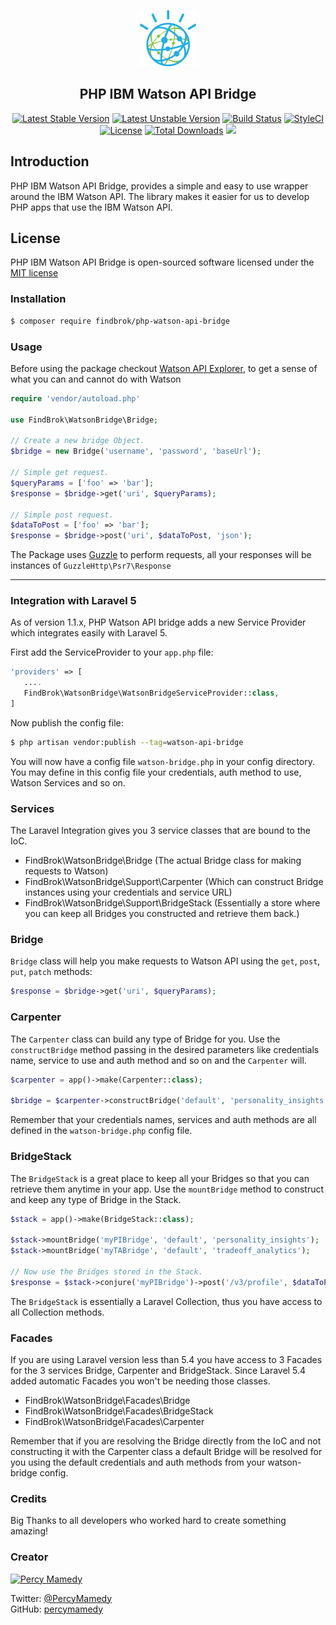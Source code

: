 <p align="center">
	<img src="https://raw.githubusercontent.com/findbrok/art-work/master/packages/php-watson-api-bridge/php-watson-api-bridge.png">
</p>
<h2 align="center">
	PHP IBM Watson API Bridge
</h2>

<p align="center">
    <a href="https://packagist.org/packages/findbrok/php-watson-api-bridge"><img src="https://poser.pugx.org/findbrok/php-watson-api-bridge/v/stable" alt="Latest Stable Version"></a>
    <a href="https://packagist.org/packages/findbrok/php-watson-api-bridge"><img src="https://poser.pugx.org/findbrok/php-watson-api-bridge/v/unstable" alt="Latest Unstable Version"></a>
    <a href="https://travis-ci.org/findbrok/php-watson-api-bridge"><img src="https://travis-ci.org/findbrok/php-watson-api-bridge.svg?branch=1.1" alt="Build Status"></a>
    <a href="https://styleci.io/repos/59507474"><img src="https://styleci.io/repos/59507474/shield?branch=1.1" alt="StyleCI"></a>
    <a href="https://packagist.org/packages/findbrok/php-watson-api-bridge"><img src="https://poser.pugx.org/findbrok/php-watson-api-bridge/license" alt="License"></a>
    <a href="https://packagist.org/packages/findbrok/php-watson-api-bridge"><img src="https://poser.pugx.org/findbrok/php-watson-api-bridge/downloads" alt="Total Downloads"></a>
    <a href="https://insight.sensiolabs.com/projects/4e21093a-cc60-4a75-b7fe-cb29053faf6c" alt="medal"><img src="https://insight.sensiolabs.com/projects/4e21093a-cc60-4a75-b7fe-cb29053faf6c/mini.png"></a>
</p>

## Introduction
PHP IBM Watson API Bridge, provides a simple and easy to use wrapper around the IBM Watson API. The library makes it easier for us to
develop PHP apps that use the IBM Watson API.

## License
PHP IBM Watson API Bridge is open-sourced software licensed under the [MIT license](http://opensource.org/licenses/MIT)

### Installation
```bash
$ composer require findbrok/php-watson-api-bridge
```

### Usage
Before using the package checkout [Watson API Explorer](https://watson-api-explorer.mybluemix.net/),
to get a sense of what you can and cannot do with Watson

```php
require 'vendor/autoload.php'

use FindBrok\WatsonBridge\Bridge;

// Create a new bridge Object.
$bridge = new Bridge('username', 'password', 'baseUrl');

// Simple get request.
$queryParams = ['foo' => 'bar'];
$response = $bridge->get('uri', $queryParams);

// Simple post request.
$dataToPost = ['foo' => 'bar'];
$response = $bridge->post('uri', $dataToPost, 'json');
```

The Package uses [Guzzle](http://docs.guzzlephp.org/en/latest/testing.html) to perform requests, 
all your responses will be instances of ```GuzzleHttp\Psr7\Response```

---
### Integration with Laravel 5
As of version 1.1.x, PHP Watson API bridge adds a new Service Provider which integrates easily with Laravel 5.

First add the ServiceProvider to your ```app.php``` file:

```php
'providers' => [
   ....
   FindBrok\WatsonBridge\WatsonBridgeServiceProvider::class,
]
```

Now publish the config file:

```bash
$ php artisan vendor:publish --tag=watson-api-bridge
```

You will now have a config file ```watson-bridge.php``` in your config directory. 
You may define in this config file your credentials, auth method to use, Watson Services and so on.

### Services
The Laravel Integration gives you 3 service classes that are bound to the IoC.
- FindBrok\WatsonBridge\Bridge (The actual Bridge class for making requests to Watson)
- FindBrok\WatsonBridge\Support\Carpenter (Which can construct Bridge instances using your credentials and service URL)
- FindBrok\WatsonBridge\Support\BridgeStack (Essentially a store where you can keep all Bridges you constructed and retrieve them back.)

### Bridge
```Bridge``` class will help you make requests to Watson API using the ```get```, ```post```, ```put```, ```patch``` methods:

```php
$response = $bridge->get('uri', $queryParams);
```

### Carpenter
The ```Carpenter``` class can build any type of Bridge for you. Use the ```constructBridge``` method passing in the desired parameters like
credentials name, service to use and auth method and so on and the ```Carpenter``` will.

```php
$carpenter = app()->make(Carpenter::class);

$bridge = $carpenter->constructBridge('default', 'personality_insights');
```

Remember that your credentials names, services and auth methods are all defined in the ```watson-bridge.php``` config file. 

### BridgeStack
The ```BridgeStack``` is a great place to keep all your Bridges so that you can retrieve them anytime in your app.
Use the ```mountBridge``` method to construct and keep any type of Bridge in the Stack.

```php
$stack = app()->make(BridgeStack::class);

$stack->mountBridge('myPIBridge', 'default', 'personality_insights');
$stack->mountBridge('myTABridge', 'default', 'tradeoff_analytics');

// Now use the Bridges stored in the Stack.
$response = $stack->conjure('myPIBridge')->post('/v3/profile', $dataToPost);
```
The ```BridgeStack``` is essentially a Laravel Collection, thus you have access to all Collection methods.
 
### Facades
If you are using Laravel version less than 5.4 you have access to 3 Facades for the 3 services Bridge, Carpenter and BridgeStack.
Since Laravel 5.4 added automatic Facades you won't be needing those classes.
 
- FindBrok\WatsonBridge\Facades\Bridge
- FindBrok\WatsonBridge\Facades\BridgeStack
- FindBrok\WatsonBridge\Facades\Carpenter
 
Remember that if you are resolving the Bridge directly from the IoC and not constructing it with the Carpenter class a default Bridge will
be resolved for you using the default credentials and auth methods from your watson-bridge config. 
 
### Credits
Big Thanks to all developers who worked hard to create something amazing!
 
### Creator
[![Percy Mamedy](https://img.shields.io/badge/Author-Percy%20Mamedy-orange.svg)](https://twitter.com/PercyMamedy)

Twitter: [@PercyMamedy](https://twitter.com/PercyMamedy)
<br/>
GitHub: [percymamedy](https://github.com/percymamedy)
